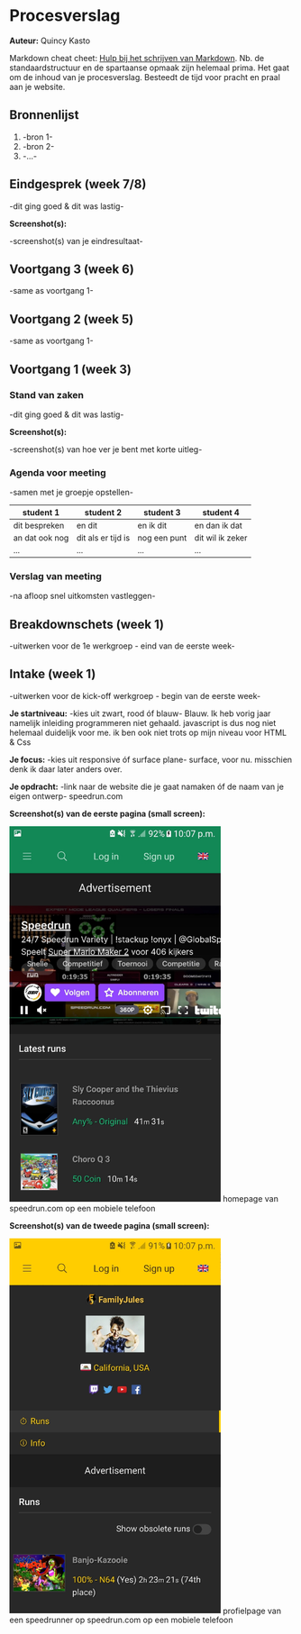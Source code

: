 # Procesverslag
**Auteur:** Quincy Kasto

Markdown cheat cheet: [Hulp bij het schrijven van Markdown](https://github.com/adam-p/markdown-here/wiki/Markdown-Cheatsheet). 
Nb. de standaardstructuur en de spartaanse opmaak zijn helemaal prima. Het gaat om de inhoud van je procesverslag. Besteedt de tijd voor pracht en praal aan je website.



## Bronnenlijst
1. -bron 1-
2. -bron 2-
3. -...-



## Eindgesprek (week 7/8)

-dit ging goed & dit was lastig-

**Screenshot(s):**

-screenshot(s) van je eindresultaat-



## Voortgang 3 (week 6)

-same as voortgang 1-



## Voortgang 2 (week 5)

-same as voortgang 1-



## Voortgang 1 (week 3)

### Stand van zaken

-dit ging goed & dit was lastig-

**Screenshot(s):**

-screenshot(s) van hoe ver je bent met korte uitleg-

### Agenda voor meeting

-samen met je groepje opstellen-

| student 1      | student 2          | student 3    | student 4        |
| ---            | ---                | ---          | ---              |
| dit bespreken  | en dit             | en ik dit    | en dan ik dat    |
| an dat ook nog | dit als er tijd is | nog een punt | dit wil ik zeker |
| ...            | ...                | ...          | ...              |

### Verslag van meeting

-na afloop snel uitkomsten vastleggen-



## Breakdownschets (week 1)

-uitwerken voor de 1e werkgroep - eind van de eerste week-



## Intake (week 1)
-uitwerken voor de kick-off werkgroep - begin van de eerste week-

**Je startniveau:** -kies uit zwart, rood óf blauw- 
Blauw. Ik heb vorig jaar namelijk inleiding programmeren niet gehaald.
javascript is dus nog niet helemaal duidelijk voor me.
ik ben ook niet trots op mijn niveau voor HTML & Css 

**Je focus:** -kies uit responsive óf surface plane- 
surface, voor nu. misschien denk ik daar later anders over.

**Je opdracht:** -link naar de website die je gaat namaken óf de naam van je eigen ontwerp- 
speedrun.com

**Screenshot(s) van de eerste pagina (small screen):**

<img src="speedrunhomepage.png" width="375px" alt="homepage van speedrun.com op een mobiele telefoon">
homepage van speedrun.com op een mobiele telefoon

**Screenshot(s) van de tweede pagina (small screen):**

<img src="speedrunrunnerpage.png" width="375px" alt="profielpage van een speedrunner op speedrun.com op een mobiele telefoon">
profielpage van een speedrunner op speedrun.com op een mobiele telefoon